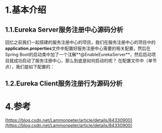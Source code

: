 # 1.基本介绍

## 1.1.Eureka Server服务注册中心源码分析
回忆之前我们一起搭建的服务注册中心的项目，我们在服务注册中心的项目中的**application.properties**文件中配置好服务注册中心需要的相关配置，然后在Spring Boot的启动类中加了一个注解**@EnableEurekaServer**，然后启动项目就成功启动了服务注册中心，那么到底是如何启动的呢？
在配置文件中（单节点），我们是如下配置的：



## 1.2.Eureka Client服务注册行为源码分析

# 4.参考

[https://blog.csdn.net/Lammonpeter/article/details/84330900](https://blog.csdn.net/Lammonpeter/article/details/84330900)

